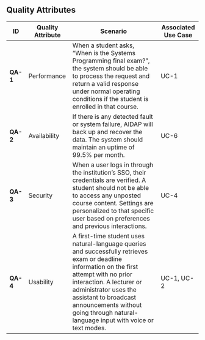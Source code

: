 <h2>Quality Attributes</h2>

<table>
  <thead>
    <tr>
      <th>ID</th>
      <th>Quality Attribute</th>
      <th>Scenario</th>
      <th>Associated Use Case</th>
    </tr>
  </thead>
  <tbody>
    <tr>
      <td><strong>QA-1</strong></td>
      <td>Performance</td>
      <td>When a student asks, “When is the Systems Programming final exam?”, the system should be able to process the request and return a valid response under normal operating conditions if the student is enrolled in that course.</td>
      <td>UC-1</td>
    </tr>
    <tr>
      <td><strong>QA-2</strong></td>
      <td>Availability</td>
      <td>If there is any detected fault or system failure, AIDAP will back up and recover the data. The system should maintain an uptime of 99.5% per month.</td>
      <td>UC-6</td>
    </tr>
    <tr>
      <td><strong>QA-3</strong></td>
      <td>Security</td>
      <td>When a user logs in through the institution’s SSO, their credentials are verified. A student should not be able to access any unposted course content. Settings are personalized to that specific user based on preferences and previous interactions.</td>
      <td>UC-4</td>
    </tr>
    <tr>
      <td><strong>QA-4</strong></td>
      <td>Usability</td>
      <td>A first-time student uses natural-language queries and successfully retrieves exam or deadline information on the first attempt with no prior interaction. A lecturer or administrator uses the assistant to broadcast announcements without going through natural-language input with voice or text modes.</td>
      <td>UC-1, UC-2</td>
    </tr>
  </tbody>
</table>

